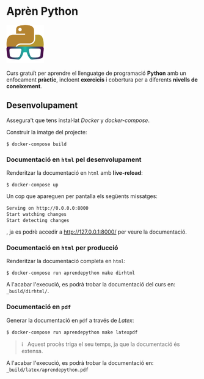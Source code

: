 # Aprèn Python

![Logo - AprendePython](_static/img/logo-solo-aprendepython-small.png)

Curs gratuït per aprendre el llenguatge de programació **Python** amb un enfocament **pràctic**, incloent **exercicis** i cobertura per a diferents **nivells de coneixement**.

## Desenvolupament

Assegura't que tens instal·lat _Docker_ y _docker-compose_.

Construir la imatge del projecte:

```console
$ docker-compose build
```

### Documentació en `html` pel desenvolupament

Renderitzar la documentació en `html` amb **live-reload**:

```console
$ docker-compose up
```

Un cop que apareguen per pantalla els següents missatges:

```console
Serving on http://0.0.0.0:8000
Start watching changes
Start detecting changes
```

, ja es podrè accedir a http://127.0.0.1:8000/ per veure la documentació.

### Documentació en `html` per producció

Renderitzar la documentació completa en `html`:

```console
$ docker-compose run aprendepython make dirhtml
```

A l'acabar l'execució, es podrà trobar la documentació del curs en: `_build/dirhtml/`.

### Documentació en `pdf`

Generar la documentació en `pdf` a través de _Latex_:

```console
$ docker-compose run aprendepython make latexpdf
```

> ℹ️️ &nbsp; Aquest procès triga el seu temps, ja que la documentació és extensa.

A l'acabar l'execució, es podrà trobar la documentació en: `_build/latex/aprendepython.pdf`
